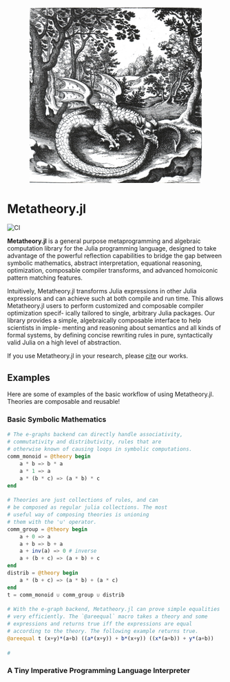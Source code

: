 <p align="center">
<img width="400px" src="https://raw.githubusercontent.com/0x0f0f0f/Metatheory.jl/master/paper/dragon.jpg"/>
</p>

# Metatheory.jl

![CI](https://github.com/0x0f0f0f/Metatheory.jl/workflows/CI/badge.svg)

**Metatheory.jl** is a general purpose metaprogramming and algebraic computation library for the Julia programming language, designed to take advantage of the powerful reflection capabilities to bridge the gap between symbolic mathematics, abstract interpretation, equational reasoning, optimization, composable compiler transforms, and advanced
homoiconic pattern matching features.

Intuitively, Metatheory.jl transforms Julia expressions
in other Julia expressions and can achieve such at both compile and run time. This allows Metatheory.jl users to perform customized and composable compiler optimization specif-
ically tailored to single, arbitrary Julia packages.
Our library provides a simple, algebraically composable interface to help scientists in imple-
menting and reasoning about semantics and all kinds of formal systems, by defining concise rewriting rules in pure, syntactically valid Julia on a high level of abstraction.

If you use Metatheory.jl in your research, please [cite](https://github.com/0x0f0f0f/Metatheory.jl/blob/master/CITATION.bib) our works.

## Examples

Here are some of examples of the basic workflow of using Metatheory.jl. Theories are composable and reusable!

### Basic Symbolic Mathematics

```julia
# The e-graphs backend can directly handle associativity,
# commutativity and distributivity, rules that are
# otherwise known of causing loops in symbolic computations.
comm_monoid = @theory begin
    a * b => b * a
    a * 1 => a
    a * (b * c) => (a * b) * c
end

# Theories are just collections of rules, and can
# be composed as regular julia collections. The most
# useful way of composing theories is unioning
# them with the '∪' operator.
comm_group = @theory begin
    a + 0 => a
    a + b => b + a
    a + inv(a) => 0 # inverse
    a + (b + c) => (a + b) + c
end
distrib = @theory begin
    a * (b + c) => (a * b) + (a * c)
end
t = comm_monoid ∪ comm_group ∪ distrib

# With the e-graph backend, Metatheory.jl can prove simple equalities
# very efficiently. The `@areequal` macro takes a theory and some
# expressions and returns true iff the expressions are equal
# according to the theory. The following example returns true.
@areequal t (x+y)*(a+b) ((a*(x+y)) + b*(x+y)) ((x*(a+b)) + y*(a+b))

#

```

### A Tiny Imperative Programming Language Interpreter
